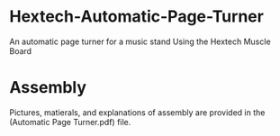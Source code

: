 # Hextech-Automatic-Page-Turner
An automatic page turner for a music stand Using the Hextech Muscle Board

# Assembly 
Pictures, matierals, and explanations of  assembly are provided in the (Automatic Page Turner.pdf) file.

